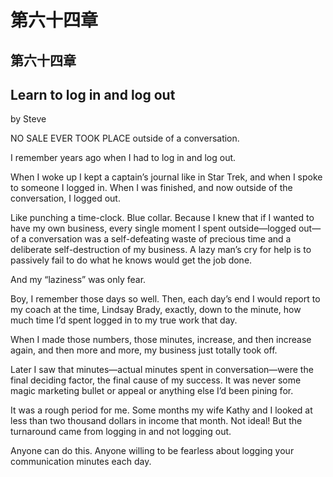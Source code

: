 # 第六十四章

## 第六十四章

## Learn to log in and log out

by Steve

NO SALE EVER TOOK PLACE outside of a conversation.

I remember years ago when I had to log in and log out.

When I woke up I kept a captain’s journal like in Star Trek, and when I spoke to someone I logged in. When I was finished, and now outside of the conversation, I logged out.

Like punching a time-clock. Blue collar. Because I knew that if I wanted to have my own business, every single moment I spent outside—logged out—of a conversation was a self-defeating waste of precious time and a deliberate self-destruction of my business. A lazy man’s cry for help is to passively fail to do what he knows would get the job done.

And my “laziness” was only fear.

Boy, I remember those days so well. Then, each day’s end I would report to my coach at the time, Lindsay Brady, exactly, down to the minute, how much time I’d spent logged in to my true work that day.

When I made those numbers, those minutes, increase, and then increase again, and then more and more, my business just totally took off.

Later I saw that minutes—actual minutes spent in conversation—were the final deciding factor, the final cause of my success. It was never some magic marketing bullet or appeal or anything else I’d been pining for.

It was a rough period for me. Some months my wife Kathy and I looked at less than two thousand dollars in income that month. Not ideal! But the turnaround came from logging in and not logging out.

Anyone can do this. Anyone willing to be fearless about logging your communication minutes each day.

